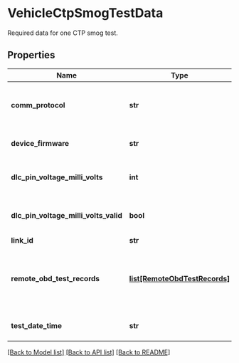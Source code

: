 # VehicleCtpSmogTestData

Required data for one CTP smog test.
## Properties
Name | Type | Description | Notes
------------ | ------------- | ------------- | -------------
**comm_protocol** | **str** | CAN bus communication protocol as detected by the vehicle gateway. | [optional] 
**device_firmware** | **str** | CTP firmware version as reported by the vehicle gateway. | [optional] 
**dlc_pin_voltage_milli_volts** | **int** | Positive battery voltage as detected by the vehicle gateway reported in millivolts. | [optional] 
**dlc_pin_voltage_milli_volts_valid** | **bool** | Indicates DlcPinVoltageMilliVolts was successfully read from the CAN bus. | [optional] 
**link_id** | **str** | Device serial number. | [optional] 
**remote_obd_test_records** | [**list[RemoteObdTestRecords]**](RemoteObdTestRecords.md) | Contains all of the specific OBD data collected for a single ECU present on a vehicle. There can can be multiple ECUs on a vehicle. | [optional] 
**test_date_time** | **str** | UTC timestamp in RFC 3339 milliseconds format. | [optional] 

[[Back to Model list]](../README.md#documentation-for-models) [[Back to API list]](../README.md#documentation-for-api-endpoints) [[Back to README]](../README.md)


